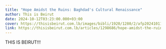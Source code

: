 ```yaml
---
title: "Hope Amidst the Ruins: Baghdad's Cultural Renaissance"
author: This is Beirut
date: 2024-10-12T03:23:00.000+03:00
cover: https://thisisbeirut.com.lb/images/bibli/1920/1280/2/afp2024101136g47ghv1previewiraqcultureheritagerestoration.jpg
link: https://thisisbeirut.com.lb/articles/1298686/hope-amidst-the-ruins-baghdad-s-cultural-renaissance
---
```

THIS IS BEIRUT!!!
